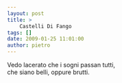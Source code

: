 ```yaml
---
layout: post
title: >
    Castelli Di Fango
tags: []
date: 2009-01-25 11:01:00
author: pietro
---
```

Vedo lacerato che i sogni passan tutti,<br/>che siano belli, oppure brutti.
